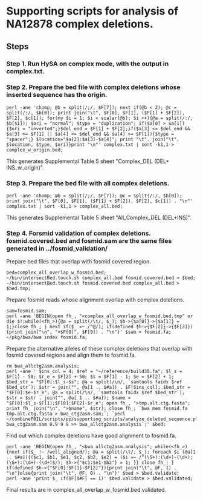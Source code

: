 # Supporting scripts for analysis of NA12878 complex deletions.

## Steps

### Step 1. Run HySA on complex mode, with the output in complex.txt. 

### Step 2. Prepare the bed file with complex deletions whose inserted sequence has the origin. 

```
perl -ane 'chomp; @b = split(/;/, $F[7]); next if(@b < 2); @c = split(/:/, $b[0]); print join("\t", $F[0], $F[1], ($F[1] + $F[2]), $F[2], $c[1]); for(my $i = 1; $i < scalar(@b); $i ++){@a = split(/:/, $b[$i]); $ori = "normal"; $type = "duplication"; if($a[0] > $a[1]){$ori = "inverted";}$del_end = $F[1] + $F[2];if($a[3] <= $del_end && $a[3] >= $F[1] || $a[4] <= $del_end && $a[4] >= $F[1]){$type = "spacer";} $location="$a[2]:$a[3]-$a[4]"; print "\t". join("\t", $location, $type, $ori)}print "\n"' complex.txt | sort -k1,1 > complex_w_origin.bed;
```

This generates Supplemental Table 5 sheet "Complex_DEL (DEL+ INS_w_origin)". 

### Step 3. Prepare the bed file with all complex deletions.

```
perl -ane 'chomp; @b = split(/;/, $F[7]); @c = split(/:/, $b[0]); print join("\t", $F[0], $F[1], ($F[1] + $F[2]), $F[2], $c[1]) . "\n"' complex.txt | sort -k1,1 > complex_all.bed;
```

This generates Supplemental Table 5 sheet "All_Complex_DEL (DEL+INS)". 

### Step 4. Forsmid validation of complex deletions. fosmid.covered.bed and fosmid.sam are the same files generated in ../fosmid_validation/

Prepare bed files that overlap with fosmid covered region.

```
bed=complex_all_overlap_w_fosmid.bed;
~/bin/intersectBed.touch.sh complex_all.bed fosmid.covered.bed > $bed;
~/bin/intersectBed.touch.sh fosmid.covered.bed complex_all.bed > $bed.tmp;
```

Prepare fosmid reads whose alignment overlap with complex deletions.

```
sam=fosmid.sam;
perl -ane 'BEGIN{open fh_, "<complex_all_overlap_w_fosmid.bed.tmp" or die $!;while(<fh_>){@a = split(/\t/, $_); $h->{$a[0]}->{$a[1]} = 1;}close fh_; } next if($_ =~ /^@/); if(defined $h->{$F[2]}->{$F[3]}){print join("\n", ">$F[0]", $F[9]) . "\n"}' $sam > fosmid.fa;
~/pkg/bwa/bwa index fosmid.fa;
```

Prepare the alternative alleles of these complex deletions that overlap with fosmid covered regions and align them to fosmid.fa.

```
rm bwa_allctg2asm.analysis;
perl -ane ' $ins_col = 4; $ref = "~/reference/build38.fa"; $l_s = $F[1] - 50; $r_e = $F[2] + 50; $s = $F[1] - 1; $e = $F[2] + 1; $bed_str = "$F[0]:$l_s-$s"; @a = split(/\n/, `samtools faidx $ref $bed_str`); $str = join("", @a[1 .. $#a]) . $F[$ins_col]; $bed_str = "$F[0]:$e-$r_e"; @a = split(/\n/, `samtools faidx $ref $bed_str`); $str = $str . join("", @a[ 1 .. $#a]); $name = "$F[0]:$l_s-$F[1];$F[0]:$F[2]-$r_e"; open fh_, ">tmp.alt.ctg.fasta"; print fh_ join("\n", ">$name", $str); close fh_; `bwa mem fosmid.fa tmp.alt.ctg.fasta > bwa_ctg2asm.sam;`; `perl ~/combinePBIL/scripts/pp/supporting_scripts/analyze_deleted_sequence.pl bwa_ctg2asm.sam 0.9 9 9 >> bwa_allctg2asm.analysis`;' $bed;
```

Find out which complex deletions have good alignment to fosmid.fa.

```
perl -ane 'BEGIN{open fh_, "<bwa_allctg2asm.analysis"; while(<fh_>){next if($_ !~ /well_aligned/); @a = split(/\t/, $_); foreach $i (@a[1 .. $#a]){($c1, $b1, $e1, $c2, $b2, $e2) = ($i =~ /^(\S+):(\d+)-(\d+);(\S+):(\d+)-(\d+)$/); $h->{"$c1:$e1-$b2"} = 1; }} close fh_; } if(defined $h->{"$F[0]:$F[1]-$F[2]"}){print join("\t", @F, 1) . "\n"}else{print join("\t", @F, 0) . "\n"}' $bed > $bed.validate;
perl -ane 'print $_ if($F[$#F] == 1)' $bed.validate > $bed.validated;
```

Final results are in complex_all_overlap_w_fosmid.bed.validated. 
